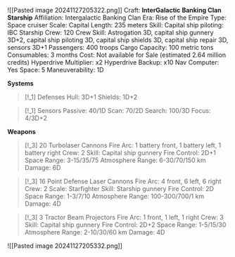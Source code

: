 ![[Pasted image 20241127205322.png]]
Craft: **InterGalactic Banking Clan Starship**
Affiliation: Intergalactic Banking Clan
Era: Rise of the Empire
Type: Space cruiser
Scale: Capital
Length: 235 meters
Skill: Capital ship piloting: IBC Starship
Crew: 120
Crew Skill: Astrogation 3D, capital ship gunnery 3D+2, capital ship piloting 3D, capital ship shields 3D, capital ship repair 3D, sensors 3D+1
Passengers: 400 troops
Cargo Capacity: 100 metric tons
Consumables: 3 months
Cost: Not available for Sale (estimated 2.64 million credits)
Hyperdrive Multiplier: x2
Hyperdrive Backup: x10
Nav Computer: Yes
Space: 5
Maneuverability: 1D

**Systems**
> [!_1] Defenses
> Hull: 3D+1
> Shields: 1D+2

> [!_1] Sensors
> Passive: 40/1D
> Scan: 70/2D
> Search: 100/3D
> Focus: 4/3D+2

**Weapons**
> [!_3] 20 Turbolaser Cannons
> Fire Arc: 1 battery front, 1 battery left, 1 battery right
> Crew: 2
> Skill: Capital ship gunnery
> Fire Control: 2D+1
> Space Range: 3-15/35/75
> Atmosphere Range: 6-30/70/150 km
> Damage: 6D

> [!_3] 16 Point Defense Laser Cannons
> Fire Arc: 4 front, 6 left, 6 right
> Crew: 2
> Scale: Starfighter
> Skill: Starship gunnery
> Fire Control: 2D
> Space Range: 1-3/7/10
> Atmosphere Range: 100-300/700/1 km
> Damage: 4D

> [!_3] 3 Tractor Beam Projectors
> Fire Arc: 1 front, 1 left, 1 right
> Crew: 3
> Skill: Capital ship gunnery
> Fire Control: 2D+2
> Space Range: 1-5/15/30
> Atmosphere Range: 2-10/30/60 km
> Damage: 4D



![[Pasted image 20241127205332.png]]


